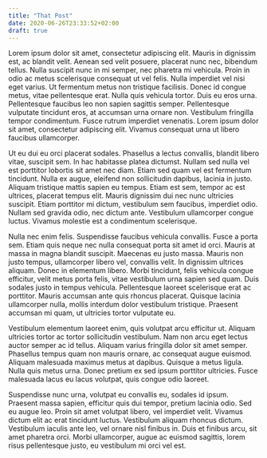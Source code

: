 ```yaml
---
title: "That Post"
date: 2020-06-26T23:33:52+02:00
draft: true
---
```




Lorem ipsum dolor sit amet, consectetur adipiscing elit. Mauris in dignissim est, ac blandit velit. Aenean sed velit posuere, placerat nunc nec, bibendum tellus. Nulla suscipit nunc in mi semper, nec pharetra mi vehicula. Proin in odio ac metus scelerisque consequat ut vel felis. Nulla imperdiet vel nisi eget varius. Ut fermentum metus non tristique facilisis. Donec id congue metus, vitae pellentesque erat. Nulla quis vehicula tortor. Duis eu eros urna. Pellentesque faucibus leo non sapien sagittis semper. Pellentesque vulputate tincidunt eros, at accumsan urna ornare non. Vestibulum fringilla tempor condimentum. Fusce rutrum imperdiet venenatis. Lorem ipsum dolor sit amet, consectetur adipiscing elit. Vivamus consequat urna ut libero faucibus ullamcorper.

Ut eu dui eu orci placerat sodales. Phasellus a lectus convallis, blandit libero vitae, suscipit sem. In hac habitasse platea dictumst. Nullam sed nulla vel est porttitor lobortis sit amet nec diam. Etiam sed quam vel est fermentum tincidunt. Nulla ex augue, eleifend non sollicitudin dapibus, lacinia in justo. Aliquam tristique mattis sapien eu tempus. Etiam est sem, tempor ac est ultrices, placerat tempus elit. Mauris dignissim dui nec nunc ultricies suscipit. Etiam porttitor mi dictum, vestibulum sem faucibus, imperdiet odio. Nullam sed gravida odio, nec dictum ante. Vestibulum ullamcorper congue luctus. Vivamus molestie est a condimentum scelerisque.

Nulla nec enim felis. Suspendisse faucibus vehicula convallis. Fusce a porta sem. Etiam quis neque nec nulla consequat porta sit amet id orci. Mauris at massa in magna blandit suscipit. Maecenas eu justo massa. Mauris non justo tempus, ullamcorper libero vel, convallis velit. In dignissim ultrices aliquam. Donec in elementum libero. Morbi tincidunt, felis vehicula congue efficitur, velit metus porta felis, vitae vestibulum urna sapien sed quam. Duis sodales justo in tempus vehicula. Pellentesque laoreet scelerisque erat ac porttitor. Mauris accumsan ante quis rhoncus placerat. Quisque lacinia ullamcorper nulla, mollis interdum dolor vestibulum tristique. Praesent accumsan mi quam, ut ultricies tortor vulputate eu.

Vestibulum elementum laoreet enim, quis volutpat arcu efficitur ut. Aliquam ultricies tortor ac tortor sollicitudin vestibulum. Nam non arcu eget lectus auctor semper ac id tellus. Aliquam varius fringilla dolor sit amet semper. Phasellus tempus quam non mauris ornare, ac consequat augue euismod. Aliquam malesuada maximus metus at dapibus. Quisque a metus ligula. Nulla quis metus urna. Donec pretium ex sed ipsum porttitor ultricies. Fusce malesuada lacus eu lacus volutpat, quis congue odio laoreet.

Suspendisse nunc urna, volutpat eu convallis eu, sodales id ipsum. Praesent massa sapien, efficitur quis dui tempor, pretium lacinia odio. Sed eu augue leo. Proin sit amet volutpat libero, vel imperdiet velit. Vivamus dictum elit ac erat tincidunt luctus. Vestibulum aliquam rhoncus dictum. Vestibulum iaculis ante leo, vel ornare nisl finibus in. Duis et finibus arcu, sit amet pharetra orci. Morbi ullamcorper, augue ac euismod sagittis, lorem risus pellentesque justo, eu vestibulum mi orci vel est. 